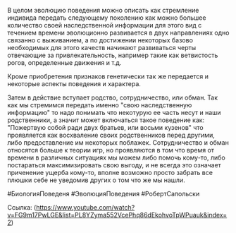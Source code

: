 
В целом эволюцию поведения можно описать как стремление индивида передать следующему поколению как можно большее количество своей наследственной информации для этого вид с течением времени эволюционно развивается в двух направлениях одно связанно с выживанием, а по достижении некоторых базово необходимых для этого качеств начинают развиваться черты отвечающие за привлекательность, например такие как ветвистость рогов, определенные движения и т.д. 

Кроме приобретения признаков генетически так же передается и некоторые аспекты поведения и характера. 

Затем в действие вступает родство, сотрудничество, или обман. Так как мы стремимся передать именно "свою наследственную информацию" то надо понимать что некотурую ее часть несут и наши родственники, а значит может включаться такое поведение как: "Пожертвую собой ради двух братьев, или восьми кузенов" что проявляется как восхваление своих родственников перед другими, либо предоставление им некоторых поблажек. Сотрудничество и обман относятся больше к теории игр, но проявляются в том что время от времени в различных ситуациях мы можем либо помочь кому-то, либо постараться максимизировать свою выгоду, и не всегда это означает приченение ущерба кому-то, вполне возможно просто забрать все плюшки себе не уведомив других о том что же мы нашли.   


#БиологияПоведеня #ЭволюцияПоведения #РобертСапольски 

Ссылка: (https://www.youtube.com/watch?v=FG9m17PwLGE&list=PL8YZyma552VcePhq86dEkohvoTpWPuauk&index=2)
